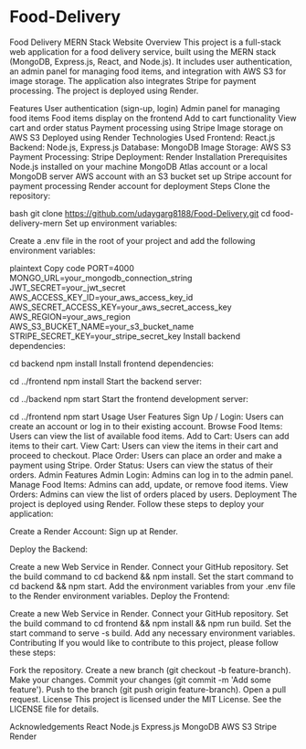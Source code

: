 # Food-Delivery

Food Delivery MERN Stack Website
Overview
This project is a full-stack web application for a food delivery service, built using the MERN stack (MongoDB, Express.js, React, and Node.js). It includes user authentication, an admin panel for managing food items, and integration with AWS S3 for image storage. The application also integrates Stripe for payment processing. The project is deployed using Render.

Features
User authentication (sign-up, login)
Admin panel for managing food items
Food items display on the frontend
Add to cart functionality
View cart and order status
Payment processing using Stripe
Image storage on AWS S3
Deployed using Render
Technologies Used
Frontend: React.js
Backend: Node.js, Express.js
Database: MongoDB
Image Storage: AWS S3
Payment Processing: Stripe
Deployment: Render
Installation
Prerequisites
Node.js installed on your machine
MongoDB Atlas account or a local MongoDB server
AWS account with an S3 bucket set up
Stripe account for payment processing
Render account for deployment
Steps
Clone the repository:

bash
git clone https://github.com/udaygarg8188/Food-Delivery.git
cd food-delivery-mern
Set up environment variables:

Create a .env file in the root of your project and add the following environment variables:

plaintext
Copy code
PORT=4000
MONGO_URL=your_mongodb_connection_string
JWT_SECRET=your_jwt_secret
AWS_ACCESS_KEY_ID=your_aws_access_key_id
AWS_SECRET_ACCESS_KEY=your_aws_secret_access_key
AWS_REGION=your_aws_region
AWS_S3_BUCKET_NAME=your_s3_bucket_name
STRIPE_SECRET_KEY=your_stripe_secret_key
Install backend dependencies:


cd backend
npm install
Install frontend dependencies:

cd ../frontend
npm install
Start the backend server:


cd ../backend
npm start
Start the frontend development server:


cd ../frontend
npm start
Usage
User Features
Sign Up / Login: Users can create an account or log in to their existing account.
Browse Food Items: Users can view the list of available food items.
Add to Cart: Users can add items to their cart.
View Cart: Users can view the items in their cart and proceed to checkout.
Place Order: Users can place an order and make a payment using Stripe.
Order Status: Users can view the status of their orders.
Admin Features
Admin Login: Admins can log in to the admin panel.
Manage Food Items: Admins can add, update, or remove food items.
View Orders: Admins can view the list of orders placed by users.
Deployment
The project is deployed using Render. Follow these steps to deploy your application:

Create a Render Account: Sign up at Render.

Deploy the Backend:

Create a new Web Service in Render.
Connect your GitHub repository.
Set the build command to cd backend && npm install.
Set the start command to cd backend && npm start.
Add the environment variables from your .env file to the Render environment variables.
Deploy the Frontend:

Create a new Web Service in Render.
Connect your GitHub repository.
Set the build command to cd frontend && npm install && npm run build.
Set the start command to serve -s build.
Add any necessary environment variables.
Contributing
If you would like to contribute to this project, please follow these steps:

Fork the repository.
Create a new branch (git checkout -b feature-branch).
Make your changes.
Commit your changes (git commit -m 'Add some feature').
Push to the branch (git push origin feature-branch).
Open a pull request.
License
This project is licensed under the MIT License. See the LICENSE file for details.

Acknowledgements
React
Node.js
Express.js
MongoDB
AWS S3
Stripe
Render